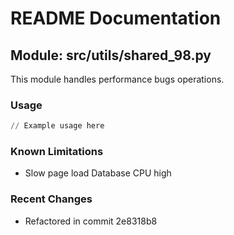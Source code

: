 # README Documentation

## Module: src/utils/shared_98.py

This module handles performance bugs operations.

### Usage

```python
// Example usage here
```

### Known Limitations

- Slow page load Database CPU high

### Recent Changes

- Refactored in commit 2e8318b8
